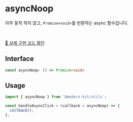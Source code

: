 # asyncNoop

아무 동작 하지 않고, `Promise<void>`를 반환하는 async 함수입니다.

<br />

[🔗 실제 구현 코드 확인](https://github.com/modern-agile-team/modern-kit/blob/main/packages/utils/src/common/asyncNoop/index.ts)

## Interface
```ts title="typescript"
const asyncNoop: () => Promise<void>
```

## Usage
```ts title="typescript"
import { asyncNoop } from '@modern-kit/utils';

const handleAsyncClick = (callback = asyncNoop) => {
  callback();
};
```